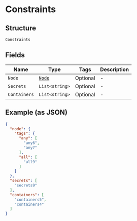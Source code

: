 
# Constraints

## Structure

`Constraints`

## Fields

| Name | Type | Tags | Description |
|  --- | --- | --- | --- |
| `Node` | [`Node`](../../doc/models/node.md) | Optional | - |
| `Secrets` | `List<string>` | Optional | - |
| `Containers` | `List<string>` | Optional | - |

## Example (as JSON)

```json
{
  "node": {
    "tags": {
      "any": [
        "any6",
        "any7"
      ],
      "all": [
        "all9"
      ]
    }
  },
  "secrets": [
    "secrets9"
  ],
  "containers": [
    "containers5",
    "containers4"
  ]
}
```

